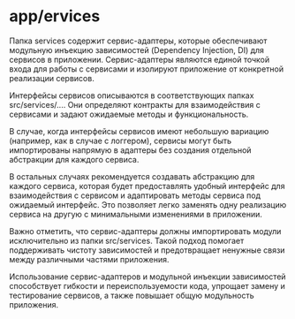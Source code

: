 # app/ervices

Папка services содержит сервис-адаптеры, которые обеспечивают модульную инъекцию зависимостей (Dependency Injection, DI) для сервисов в приложении. Сервис-адаптеры являются единой точкой входа для работы с сервисами и изолируют приложение от конкретной реализации сервисов.

Интерфейсы сервисов описываются в соответствующих папках src/services/.... Они определяют контракты для взаимодействия с сервисами и задают ожидаемые методы и функциональность.

В случае, когда интерфейсы сервисов имеют небольшую вариацию (например, как в случае с логгером), сервисы могут быть импортированы напрямую в адаптеры без создания отдельной абстракции для каждого сервиса.

В остальных случаях рекомендуется создавать абстракцию для каждого сервиса, которая будет предоставлять удобный интерфейс для взаимодействия с сервисом и адаптировать методы сервиса под ожидаемый интерфейс. Это позволяет легко заменять одну реализацию сервиса на другую с минимальными изменениями в приложении.

Важно отметить, что сервис-адаптеры должны импортировать модули исключительно из папки src/services. Такой подход помогает поддерживать чистоту зависимостей и предотвращает ненужные связи между различными частями приложения.

Использование сервис-адаптеров и модульной инъекции зависимостей способствует гибкости и переиспользуемости кода, упрощает замену и тестирование сервисов, а также повышает общую модульность приложения.
